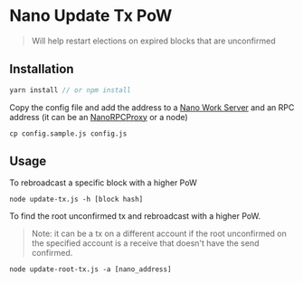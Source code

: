 # Nano Update Tx PoW

> Will help restart elections on expired blocks that are unconfirmed

## Installation

```js
yarn install // or npm install
```

Copy the config file and add the address to a [Nano Work Server](https://github.com/nanocurrency/nano-work-server) and an RPC address (it can be an [NanoRPCProxy](https://github.com/joohansson/nanorpcproxy) or a node)

```
cp config.sample.js config.js
```

## Usage

To rebroadcast a specific block with a higher PoW

```
node update-tx.js -h [block hash]
```

To find the root unconfirmed tx and rebroadcast with a higher PoW.

> Note: it can be a tx on a different account if the root unconfirmed on the specified account is a receive that doesn't have the send confirmed.

```
node update-root-tx.js -a [nano_address]
```
